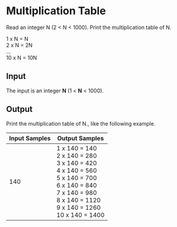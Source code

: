 # Multiplication Table
Read an integer N (2 < N < 1000). Print the multiplication table of N.

1 x N = N<br>
2 x N = 2N<br>
...<br>
10 x N = 10N  

## Input
The input is an integer **N** (1 < **N** < 1000).

## Output
Print the multiplication table of N., like the following example.

| Input Samples |                                                                                    Output Samples                                                                                   |
|---------------|-------------------------------------------------------------------------------------------------------------------------------------------------------------------------------------|
| 140           | 1 x 140 = 140<br> 2 x 140 = 280<br> 3 x 140 = 420<br> 4 x 140 = 560<br> 5 x 140 = 700<br> 6 x 140 = 840<br> 7 x 140 = 980<br> 8 x 140 = 1120<br> 9 x 140 = 1260<br> 10 x 140 = 1400 |